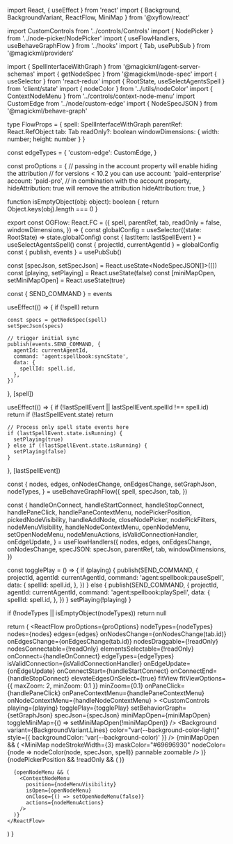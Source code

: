 import React, { useEffect } from 'react'
import { Background, BackgroundVariant, ReactFlow, MiniMap } from '@xyflow/react'

import CustomControls from '../controls/Controls'
import { NodePicker } from '../node-picker/NodePicker'
import { useFlowHandlers, useBehaveGraphFlow } from '../hooks'
import { Tab, usePubSub } from '@magickml/providers'

import { SpellInterfaceWithGraph } from '@magickml/agent-server-schemas'
import { getNodeSpec } from '@magickml/node-spec'
import { useSelector } from 'react-redux'
import { RootState, useSelectAgentsSpell } from 'client/state'
import { nodeColor } from '../utils/nodeColor'
import { ContextNodeMenu } from '../controls/context-node-menu'
import CustomEdge from '../node/custom-edge'
import { NodeSpecJSON } from '@magickml/behave-graph'

type FlowProps = {
spell: SpellInterfaceWithGraph
parentRef: React.RefObject<HTMLDivElement>
tab: Tab
readOnly?: boolean
windowDimensions: { width: number; height: number }
}

const edgeTypes = {
'custom-edge': CustomEdge,
}

const proOptions = {
// passing in the account property will enable hiding the attribution
// for versions < 10.2 you can use account: 'paid-enterprise'
account: 'paid-pro',
// in combination with the account property, hideAttribution: true will remove the attribution
hideAttribution: true,
}

function isEmptyObject(obj: object): boolean {
return Object.keys(obj).length === 0
}

export const OGFlow: React.FC<FlowProps> = ({
spell,
parentRef,
tab,
readOnly = false,
windowDimensions,
}) => {
const globalConfig = useSelector((state: RootState) => state.globalConfig)
const { lastItem: lastSpellEvent } = useSelectAgentsSpell()
const { projectId, currentAgentId } = globalConfig
const { publish, events } = usePubSub()

const [specJson, setSpecJson] = React.useState<NodeSpecJSON[]>([])
const [playing, setPlaying] = React.useState(false)
const [miniMapOpen, setMiniMapOpen] = React.useState(true)

const { SEND_COMMAND } = events

useEffect(() => {
if (!spell) return

    const specs = getNodeSpec(spell)
    setSpecJson(specs)

    // trigger initial sync
    publish(events.SEND_COMMAND, {
      agentId: currentAgentId,
      command: 'agent:spellbook:syncState',
      data: {
        spellId: spell.id,
      },
    })

}, [spell])

useEffect(() => {
if (!lastSpellEvent || lastSpellEvent.spellId !== spell.id) return
if (!lastSpellEvent.state) return

    // Process only spell state events here
    if (lastSpellEvent.state.isRunning) {
      setPlaying(true)
    } else if (!lastSpellEvent.state.isRunning) {
      setPlaying(false)
    }

}, [lastSpellEvent])

const {
nodes,
edges,
onNodesChange,
onEdgesChange,
setGraphJson,
nodeTypes,
} = useBehaveGraphFlow({
spell,
specJson,
tab,
})

const {
handleOnConnect,
handleStartConnect,
handleStopConnect,
handlePaneClick,
handlePaneContextMenu,
nodePickerPosition,
pickedNodeVisibility,
handleAddNode,
closeNodePicker,
nodePickFilters,
nodeMenuVisibility,
handleNodeContextMenu,
openNodeMenu,
setOpenNodeMenu,
nodeMenuActions,
isValidConnectionHandler,
onEdgeUpdate,
} = useFlowHandlers({
nodes,
edges,
onEdgesChange,
onNodesChange,
specJSON: specJson,
parentRef,
tab,
windowDimensions,
})

const togglePlay = () => {
if (playing) {
publish(SEND_COMMAND, {
projectId,
agentId: currentAgentId,
command: 'agent:spellbook:pauseSpell',
data: {
spellId: spell.id,
},
})
} else {
publish(SEND_COMMAND, {
projectId,
agentId: currentAgentId,
command: 'agent:spellbook:playSpell',
data: {
spellId: spell.id,
},
})
}
setPlaying(!playing)
}

if (!nodeTypes || isEmptyObject(nodeTypes)) return null

return (
<ReactFlow
proOptions={proOptions}
nodeTypes={nodeTypes}
nodes={nodes}
edges={edges}
onNodesChange={onNodesChange(tab.id)}
onEdgesChange={onEdgesChange(tab.id)}
nodesDraggable={!readOnly}
nodesConnectable={!readOnly}
elementsSelectable={!readOnly}
onConnect={handleOnConnect}
edgeTypes={edgeTypes}
isValidConnection={isValidConnectionHandler}
onEdgeUpdate={onEdgeUpdate}
onConnectStart={handleStartConnect}
onConnectEnd={handleStopConnect}
elevateEdgesOnSelect={true}
fitView
fitViewOptions={{ maxZoom: 2, minZoom: 0.1 }}
minZoom={0.1}
onPaneClick={handlePaneClick}
onPaneContextMenu={handlePaneContextMenu}
onNodeContextMenu={handleNodeContextMenu} >
<CustomControls
playing={playing}
togglePlay={togglePlay}
setBehaviorGraph={setGraphJson}
specJson={specJson}
miniMapOpen={miniMapOpen}
toggleMiniMap={() => setMiniMapOpen(!miniMapOpen)}
/>
<Background
variant={BackgroundVariant.Lines}
color="var(--background-color-light)"
style={{ backgroundColor: 'var(--background-color)' }}
/>
{miniMapOpen && (
<MiniMap
nodeStrokeWidth={3}
maskColor="#69696930"
nodeColor={node => nodeColor(node, specJson, spell)}
pannable
zoomable
/>
)}
{nodePickerPosition && !readOnly && (
<NodePicker
          position={nodePickerPosition}
          pickedNodePosition={pickedNodeVisibility}
          filters={nodePickFilters}
          onPickNode={handleAddNode}
          onClose={closeNodePicker}
          specJSON={specJson}
        />
)}

      {openNodeMenu && (
        <ContextNodeMenu
          position={nodeMenuVisibility}
          isOpen={openNodeMenu}
          onClose={() => setOpenNodeMenu(false)}
          actions={nodeMenuActions}
        />
      )}
    </ReactFlow>

)
}
